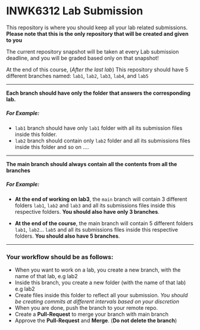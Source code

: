# INWK6312 Lab Submission


This repository is where you should keep all your lab related submissions. 
**Please note that this is the only repository that will be created and given to you**


The current repository snapshot will be taken at every Lab submission deadline, and you will be graded based only on that snapshot!

At the end of this course, (*After the last lab*)
This repository should have 5 different branches named: `lab1`, `lab2`, `lab3`, `lab4`, and `lab5`
<hr>

**Each branch should have only the folder that answers the corresponding lab.**
##### For Example:
* `lab1` branch should have only `lab1` folder with all its submission files inside this folder. 
* `lab2` branch should contain only `lab2` folder and all its submissions files inside this folder and so on ....
<hr>

**The main branch should always contain all the contents from all the branches** 
##### For Example:
* **At the end of working on lab3**,  the `main` branch will contain 3 different folders `lab1`, `lab2` and `lab3` and all  its submissions files inside this respective folders. **You should also have only 3 branches**.

* **At the end of the course**,  the main branch will contain 5 different folders `lab1`, `lab2`... `lab5` and all  its submissions files inside this respective folders. **You should also have 5 branches**.
<hr>

### Your  workflow should be as follows:
* When you want to work on a lab, you create a new branch, with the name of that lab, e.g lab2
* Inside this branch, you create a new folder (with the name of that lab) e.g lab2
* Create files inside this folder to reflect all your submission. *You should be creating commits at different intervals based on your discretion*
* When you are done, push the branch to your remote repo. 
* Create a **Pull-Request** to merge your branch with main branch
* Approve the **Pull-Request** and **Merge**. (**Do not delete the branch**)
